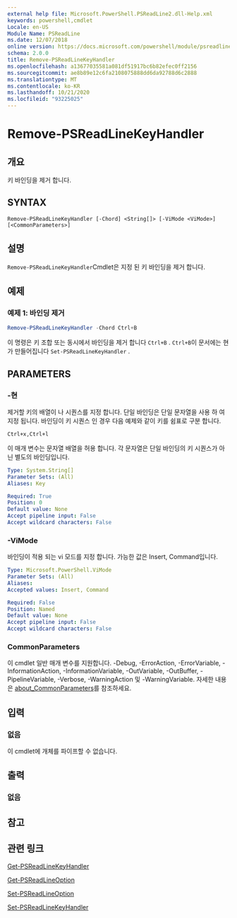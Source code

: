 ```yaml
---
external help file: Microsoft.PowerShell.PSReadLine2.dll-Help.xml
keywords: powershell,cmdlet
Locale: en-US
Module Name: PSReadLine
ms.date: 12/07/2018
online version: https://docs.microsoft.com/powershell/module/psreadline/remove-psreadlinekeyhandler?view=powershell-7.1&WT.mc_id=ps-gethelp
schema: 2.0.0
title: Remove-PSReadLineKeyHandler
ms.openlocfilehash: a13677035581a081df51917bc6b82efec0ff2156
ms.sourcegitcommit: ae8b89e12c6fa2108075888dd6da92788d6c2888
ms.translationtype: MT
ms.contentlocale: ko-KR
ms.lasthandoff: 10/21/2020
ms.locfileid: "93225025"
---
```

# Remove-PSReadLineKeyHandler

## 개요
키 바인딩을 제거 합니다.

## SYNTAX

```
Remove-PSReadLineKeyHandler [-Chord] <String[]> [-ViMode <ViMode>] [<CommonParameters>]
```

## 설명

`Remove-PSReadLineKeyHandler`Cmdlet은 지정 된 키 바인딩을 제거 합니다.

## 예제

### 예제 1: 바인딩 제거

```powershell
Remove-PSReadLineKeyHandler -Chord Ctrl+B
```

이 명령은 키 조합 또는 동시에서 바인딩을 제거 합니다 `Ctrl+B` . `Ctrl+B`이 문서에는 현가 만들어집니다 `Set-PSReadLineKeyHandler` .

## PARAMETERS

### -현

제거할 키의 배열이 나 시퀀스를 지정 합니다. 단일 바인딩은 단일 문자열을 사용 하 여 지정 됩니다. 바인딩이 키 시퀀스 인 경우 다음 예제와 같이 키를 쉼표로 구분 합니다.

`Ctrl+x,Ctrl+l`

이 매개 변수는 문자열 배열을 허용 합니다. 각 문자열은 단일 바인딩의 키 시퀀스가 아닌 별도의 바인딩입니다.

```yaml
Type: System.String[]
Parameter Sets: (All)
Aliases: Key

Required: True
Position: 0
Default value: None
Accept pipeline input: False
Accept wildcard characters: False
```

### -ViMode

바인딩이 적용 되는 vi 모드를 지정 합니다. 가능한 값은 Insert, Command입니다.

```yaml
Type: Microsoft.PowerShell.ViMode
Parameter Sets: (All)
Aliases:
Accepted values: Insert, Command

Required: False
Position: Named
Default value: None
Accept pipeline input: False
Accept wildcard characters: False
```

### CommonParameters

이 cmdlet 일반 매개 변수를 지원합니다. -Debug, -ErrorAction, -ErrorVariable, -InformationAction, -InformationVariable, -OutVariable, -OutBuffer, -PipelineVariable, -Verbose, -WarningAction 및 -WarningVariable. 자세한 내용은 [about_CommonParameters](http://go.microsoft.com/fwlink/?LinkID=113216)를 참조하세요.

## 입력

### 없음

이 cmdlet에 개체를 파이프할 수 없습니다.

## 출력

### 없음

## 참고

## 관련 링크

[Get-PSReadLineKeyHandler](Get-PSReadLineKeyHandler.md)

[Get-PSReadLineOption](Get-PSReadLineOption.md)

[Set-PSReadLineOption](Set-PSReadLineOption.md)

[Set-PSReadLineKeyHandler](Set-PSReadLineKeyHandler.md)

